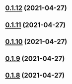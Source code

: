 ## [0.1.12](https://github.com/EnessenE/ERIKBot/compare/v0.1.11...v0.1.12) (2021-04-27)



## [0.1.11](https://github.com/EnessenE/ERIKBot/compare/v0.1.10...v0.1.11) (2021-04-27)



## [0.1.10](https://github.com/EnessenE/ERIKBot/compare/v0.1.9...v0.1.10) (2021-04-27)



## [0.1.9](https://github.com/EnessenE/ERIKBot/compare/v0.1.8...v0.1.9) (2021-04-27)



## [0.1.8](https://github.com/EnessenE/ERIKBot/compare/v0.1.7...v0.1.8) (2021-04-27)




